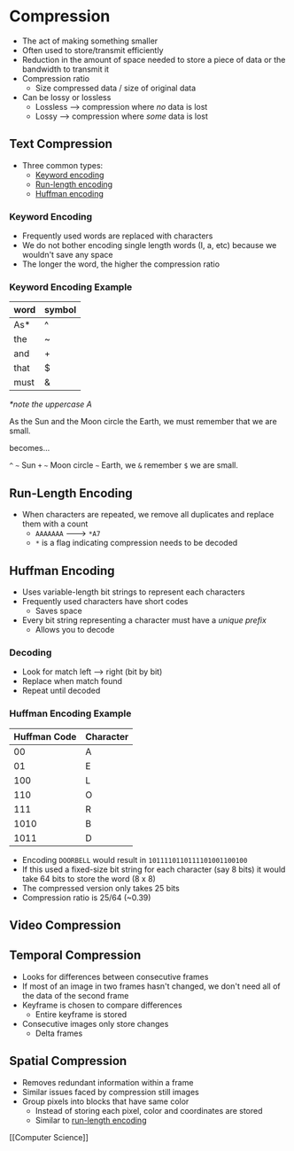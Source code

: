 # Compression

- The act of making something smaller
- Often used to store/transmit efficiently
- Reduction in the amount of space needed to store a piece of data or the bandwidth to transmit it
- Compression ratio
  - Size compressed data / size of original data
- Can be lossy or lossless
  - Lossless --> compression where _no_ data is lost
  - Lossy --> compression where _some_ data is lost

## Text Compression

- Three common types:
  - [Keyword encoding](#keyword-encoding)
  - [Run-length encoding](#run-length-encoding)
  - [Huffman encoding](#huffman-encoding)

### Keyword Encoding

- Frequently used words are replaced with characters
- We do not bother encoding single length words (I, a, etc) because we wouldn't save any space
- The longer the word, the higher the compression ratio

### Keyword Encoding Example

| word | symbol |
| ---- | ------ |
| As*  | ^      |
| the  | ~      |
| and  | +      |
| that | $      |
| must | &      |

_*note the uppercase A_

As the Sun and the Moon circle the Earth, we must remember that we are small.

becomes...

`^` `~` Sun `+` `~` Moon circle `~` Earth, we `&` remember `$` we are small.

## Run-Length Encoding

- When characters are repeated, we remove all duplicates and replace them with a count
  - `AAAAAAA` ---> `*A7`
  - `*` is a flag indicating compression needs to be decoded

## Huffman Encoding

- Uses variable-length bit strings to represent each characters
- Frequently used characters have short codes
  - Saves space
- Every bit string representing a character must have a _unique prefix_
  - Allows you to decode

### Decoding

- Look for match left --> right (bit by bit)
- Replace when match found
- Repeat until decoded

### Huffman Encoding Example

| Huffman Code | Character |
| ------------ | --------- |
| 00           | A         |
| 01           | E         |
| 100          | L         |
| 110          | O         |
| 111          | R         |
| 1010         | B         |
| 1011         | D         |

- Encoding `DOORBELL` would result in `1011110110111101001100100`
- If this used a fixed-size bit string for each character (say 8 bits) it would take 64 bits to store the word (8 x 8)
- The compressed version only takes 25 bits
- Compression ratio is 25/64 (~0.39)

## Video Compression

## Temporal Compression

- Looks for differences between consecutive frames
- If most of an image in two frames hasn't changed, we don't need all of the data of the second frame
- Keyframe is chosen to compare differences
  - Entire keyframe is stored
- Consecutive images only store changes
  - Delta frames

## Spatial Compression

- Removes redundant information within a frame
- Similar issues faced by compression still images
- Group pixels into blocks that have same color
  - Instead of storing each pixel, color and coordinates are stored
  - Similar to [run-length encoding](#run-length-encoding)

[[Computer Science]]

